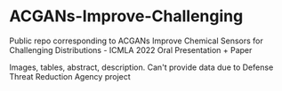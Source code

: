 # ACGANs-Improve-Challenging
Public repo corresponding to ACGANs Improve Chemical Sensors for Challenging Distributions - ICMLA 2022 Oral Presentation + Paper

Images, tables, abstract, description. Can't provide data due to Defense Threat Reduction Agency project
